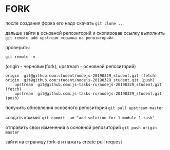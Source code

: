 # FORK

после создания форка его надо скачать
`git clone ...`

дальше зайти в основной репозиторий и скопировав ссылку выполнить
`git remote add upstream <ссылка на репозиторий>`

проверить:
```
git remote -v
```
(origin - черновик(fork), upstream - основной репозиторий)

```
origin  git@github.com:student/nodejs-20190329_student.git (fetch)
origin  git@github.com:student/nodejs-20190329_student.git (push)
    upstream  git@github.com:js-tasks-ru/nodejs-20190329_student.git (fetch)
    upstream  git@github.com:js-tasks-ru/nodejs-20190329_student.git (push)
```

получить обновления основного репозитория
`git pull upstream master`


создать коммит
`git commit -am "add solution for 1-module 1-task"`

отправить свои изменения в основной репозиторий
`git push origin master`

зайти на страницу fork-a и нажать create pull request